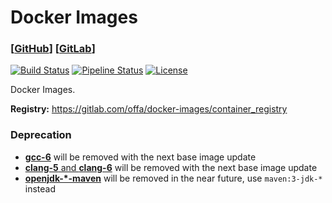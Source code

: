 # Docker Images

### [[GitHub](https://github.com/offa/docker-images)] [[GitLab](https://gitlab.com/offa/docker-images)]

[![Build Status](https://travis-ci.org/offa/docker-images.svg?branch=master)](https://travis-ci.org/offa/docker-images)
[![Pipeline Status](https://gitlab.com/offa/docker-images/badges/master/pipeline.svg)](https://gitlab.com/offa/docker-images/commits/master)
[![License](https://img.shields.io/badge/license-GPLv3-yellow.svg)](LICENSE)

Docker Images.

**Registry:** https://gitlab.com/offa/docker-images/container_registry


### Deprecation

- [**gcc-6**](https://gitlab.com/offa/docker-images/-/issues/89) will be removed with the next base image update
- [**clang-5** and **clang-6**](https://gitlab.com/offa/docker-images/-/issues/90) will be removed with the next base image update
- [**openjdk-*-maven**](https://gitlab.com/offa/docker-images/-/issues/86) will be removed in the near future, use `maven:3-jdk-*` instead
